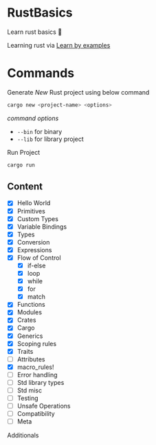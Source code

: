 # RustBasics
Learn rust basics 🦀 

Learning rust via [Learn by examples](https://doc.rust-lang.org/stable/rust-by-example/index.html)

# Commands

Generate _New_ Rust project using below command

```bash
cargo new <project-name> <options> 
```
_command options_

- `--bin` for binary 
- `--lib` for library project

Run Project 

```bash
cargo run
```

## Content

- [x] Hello World
- [x] Primitives
- [x] Custom Types
- [x] Variable Bindings
- [x] Types
- [x] Conversion
- [x] Expressions
- [x] Flow of Control
    - [x] if-else
    - [x] loop
    - [x] while
    - [x] for
    - [x] match
- [x] Functions
- [x] Modules
- [x] Crates
- [x] Cargo
- [x] Generics
- [x] Scoping rules
- [x] Traits
- [ ] Attributes
- [x] macro_rules!
- [ ] Error handling
- [ ] Std library types
- [ ] Std misc
- [ ] Testing
- [ ] Unsafe Operations
- [ ] Compatibility
- [ ] Meta

Additionals

